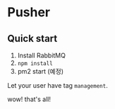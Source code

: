 # Pusher

## Quick start

1. Install RabbitMQ
2. `npm install`
3. pm2 start (예정)

Let your user have tag `management`.

wow! that's all!

